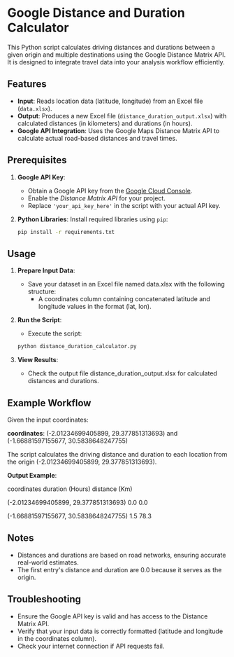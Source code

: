 # Google Distance and Duration Calculator

This Python script calculates driving distances and durations between a given origin and multiple destinations using the Google Distance Matrix API. It is designed to integrate travel data into your analysis workflow efficiently.

## Features

- **Input**: Reads location data (latitude, longitude) from an Excel file (`data.xlsx`).
- **Output**: Produces a new Excel file (`distance_duration_output.xlsx`) with calculated distances (in kilometers) and durations (in hours).
- **Google API Integration**: Uses the Google Maps Distance Matrix API to calculate actual road-based distances and travel times.

## Prerequisites

1. **Google API Key**:
   - Obtain a Google API key from the [Google Cloud Console](https://console.cloud.google.com/).
   - Enable the *Distance Matrix API* for your project.
   - Replace `'your_api_key_here'` in the script with your actual API key.

2. **Python Libraries**:
   Install required libraries using `pip`:

    ```bash
    pip install -r requirements.txt
    ```

## Usage
1. **Prepare Input Data**:

    - Save your dataset in an Excel file named data.xlsx with the following structure:
        - A coordinates column containing concatenated latitude and longitude values in the format (lat, lon).

2. **Run the Script**:

    - Execute the script:

    ```bash
    python distance_duration_calculator.py
    ```
3. **View Results**:

    - Check the output file distance_duration_output.xlsx for calculated distances and durations.

## Example Workflow

Given the input coordinates:

**coordinates**: (-2.01234699405899, 29.377851313693) and (-1.66881597155677, 30.5838648247755)

The script calculates the driving distance and duration to each location from the origin (-2.01234699405899, 29.377851313693).

**Output Example**:

coordinates	duration (Hours)	distance (Km)

(-2.01234699405899, 29.377851313693)	0.0	0.0

(-1.66881597155677, 30.5838648247755)	1.5	78.3

## Notes

- Distances and durations are based on road networks, ensuring accurate real-world estimates.
- The first entry's distance and duration are 0.0 because it serves as the origin.

## Troubleshooting

- Ensure the Google API key is valid and has access to the Distance Matrix API.
- Verify that your input data is correctly formatted (latitude and longitude in the coordinates column).
- Check your internet connection if API requests fail.
